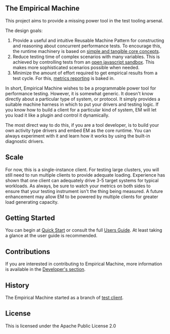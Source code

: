 ## The Empirical Machine

This project aims to provide a missing power tool in the test tooling arsenal.

The design goals:

1. Provide a useful and intuitive Reusable Machine Pattern for constructing and reasoning about concurrent performance tests. To encourage this, the runtime machinery is based on [simple and tangible core concepts](docs/core_concepts.md).
2. Reduce testing time of complex scenarios with many variables. This is achieved by controlling tests from an [open javascript sandbox](docs/scripting.md). This makes more sophisticated scenarios possible when needed.
3. Minimize the amount of effort required to get empirical results from a test cycle. For this, [metrics reporting](docs/metrics.md) is baked in.

In short, Empirical Machine wishes to be a programmable power tool for performance testing. However, it is somewhat generic. It doesn't know directly about a particular type of system, or protocol.
It simply provides a suitable machine harness in which to put your drivers and testing logic. If you know how to build a client for a particular kind of system, EM will let you load it like a plugin and control it dynamically.

The most direct way to do this, if you are a tool developer, is to build your own activity type drivers and embed EM as the core runtime. You can always experiment with it and learn how it works by using the built-in diagnostic drivers.

## Scale

For now, this is a single-instance client. For testing large clusters, you will still need to run multiple clients to provide adequate loading. Experience has shown that one client can adequately drive 3-5 target systems for typical workloads. As always, be sure to watch your metrics on both sides to ensure that your testing instrument isn't the thing being measured. A future enhancement may
allow EM to be powered by multiple clients for greater load generating capacity.

## Getting Started

You can begin at [Quick Start](docs/quickstart.md) or consult the full [Users Guide](docs/usersguide.md). At least taking a glance at the user guide is recommended.

## Contributions
If you are interested in contributing to Empirical Machine, more information is available in the [Developer's section](doc/developers.md).

## History

The Empirical Machine started as a branch of [test client](http://github.com/jshook/testclient).

## License

This is licensed under the Apache Public License 2.0


